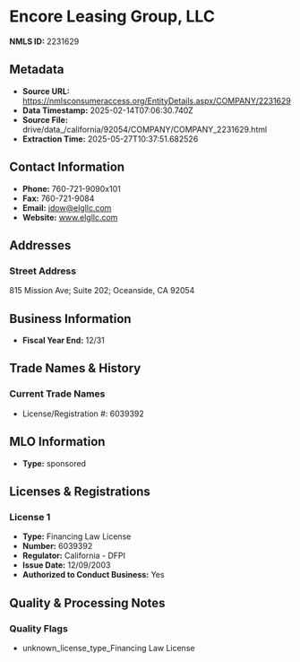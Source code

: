 # Encore Leasing Group, LLC

**NMLS ID:** 2231629

## Metadata
- **Source URL:** https://nmlsconsumeraccess.org/EntityDetails.aspx/COMPANY/2231629
- **Data Timestamp:** 2025-02-14T07:06:30.740Z
- **Source File:** drive/data_/california/92054/COMPANY/COMPANY_2231629.html
- **Extraction Time:** 2025-05-27T10:37:51.682526

## Contact Information
- **Phone:** 760-721-9090x101
- **Fax:** 760-721-9084
- **Email:** jdow@elgllc.com
- **Website:** www.elgllc.com

## Addresses
### Street Address
815 Mission Ave; Suite 202; Oceanside, CA 92054

## Business Information
- **Fiscal Year End:** 12/31

## Trade Names & History
### Current Trade Names
- License/Registration #: 6039392

## MLO Information
- **Type:** sponsored

## Licenses & Registrations

### License 1
- **Type:** Financing Law License
- **Number:** 6039392
- **Regulator:** California - DFPI
- **Issue Date:** 12/09/2003
- **Authorized to Conduct Business:** Yes

## Quality & Processing Notes
### Quality Flags
- unknown_license_type_Financing Law License
